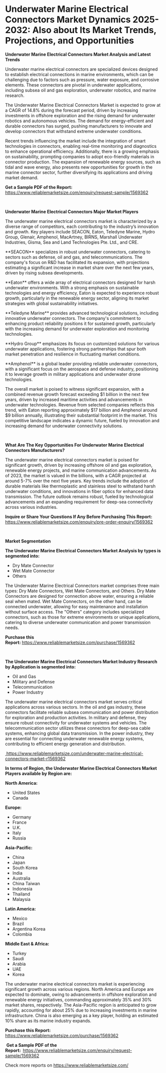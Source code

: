 <p><h1>Underwater Marine Electrical Connectors Market Dynamics 2025-2032: Also about Its Market Trends, Projections, and Opportunities</h1></p><p><strong>Underwater Marine Electrical Connectors Market Analysis and Latest Trends</strong></p>
<p><p>Underwater marine electrical connectors are specialized devices designed to establish electrical connections in marine environments, which can be challenging due to factors such as pressure, water exposure, and corrosive elements. These connectors are pivotal in underwater applications, including subsea oil and gas exploration, underwater robotics, and marine research. </p><p>The Underwater Marine Electrical Connectors Market is expected to grow at a CAGR of 14.8% during the forecast period, driven by increasing investments in offshore exploration and the rising demand for underwater robotics and autonomous vehicles. The demand for energy-efficient and durable connectors has surged, pushing manufacturers to innovate and develop connectors that withstand extreme underwater conditions. </p><p>Recent trends influencing the market include the integration of smart technologies in connectors, enabling real-time monitoring and diagnostics to enhance operational efficiency. Additionally, there is a growing emphasis on sustainability, prompting companies to adopt eco-friendly materials in connector production. The expansion of renewable energy sources, such as tidal and wave energy, also presents new opportunities for growth in the marine connector sector, further diversifying its applications and driving market demand.</p></p>
<p><strong>Get a Sample PDF of the Report:&nbsp;</strong> <a href="https://www.reliablemarketsize.com/enquiry/request-sample/1569362?utm_campaign=2479&utm_medium=2&utm_source=Github&utm_content=ia&utm_term=25032025&utm_id=underwater-marine-electrical-connectors">https://www.reliablemarketsize.com/enquiry/request-sample/1569362</a></p>
<p>&nbsp;</p>
<p><strong>Underwater Marine Electrical Connectors Major Market Players</strong></p>
<p><p>The underwater marine electrical connectors market is characterized by a diverse range of competitors, each contributing to the industry’s innovation and growth. Key players include SEACON, Eaton, Teledyne Marine, Hydro Group, Glenair, Amphenol, MacArtney, BIRNS, Marshall Underwater Industries, Gisma, Sea and Land Technologies Pte. Ltd., and CRE.</p><p>**SEACON** specializes in robust underwater connectors, catering to sectors such as defense, oil and gas, and telecommunications. The company's focus on R&D has facilitated its expansion, with projections estimating a significant increase in market share over the next few years, driven by rising subsea developments.</p><p>**Eaton** offers a wide array of electrical connectors designed for harsh underwater environments. With a strong emphasis on sustainable technologies and energy efficiency, Eaton is expected to experience robust growth, particularly in the renewable energy sector, aligning its market strategies with global sustainability initiatives.</p><p>**Teledyne Marine** provides advanced technological solutions, including innovative underwater connectors. The company's commitment to enhancing product reliability positions it for sustained growth, particularly with the increasing demand for underwater exploration and monitoring technologies.</p><p>**Hydro Group** emphasizes its focus on customized solutions for various underwater applications, fostering strong partnerships that spur both market penetration and resilience in fluctuating market conditions.</p><p>**Amphenol** is a global leader providing reliable underwater connectors, with a significant focus on the aerospace and defense industry, positioning it to leverage growth in military applications and underwater drone technologies.</p><p>The overall market is poised to witness significant expansion, with a combined revenue growth forecast exceeding $1 billion in the next few years, driven by increased maritime activities and advancements in underwater technologies. Revenue from selected companies reflects this trend, with Eaton reporting approximately $17 billion and Amphenol around $9 billion annually, illustrating their substantial footprint in the market. This competitive landscape indicates a dynamic future, fueled by innovation and increasing demand for underwater connectivity solutions.</p></p>
<p>&nbsp;</p>
<p><strong>What Are The Key Opportunities For Underwater Marine Electrical Connectors Manufacturers?</strong></p>
<p><p>The underwater marine electrical connectors market is poised for significant growth, driven by increasing offshore oil and gas exploration, renewable energy projects, and marine communication advancements. As of 2023, the market is valued in the billions, with a CAGR projected at around 5-7% over the next five years. Key trends include the adoption of durable materials like thermoplastic and stainless steel to withstand harsh underwater conditions, and innovations in fiber optics for enhanced data transmission. The future outlook remains robust, fueled by technological advancements and an expanding requirement for deep-sea connectivity across various industries.</p></p>
<p><strong>Inquire or Share Your Questions If Any Before Purchasing This Report:</strong> <a href="https://www.reliablemarketsize.com/enquiry/pre-order-enquiry/1569362?utm_campaign=2479&utm_medium=2&utm_source=Github&utm_content=ia&utm_term=25032025&utm_id=underwater-marine-electrical-connectors">https://www.reliablemarketsize.com/enquiry/pre-order-enquiry/1569362</a></p>
<p>&nbsp;</p>
<p><strong>Market Segmentation</strong></p>
<p><strong>The Underwater Marine Electrical Connectors Market Analysis by types is segmented into:</strong></p>
<p><ul><li>Dry Mate Connector</li><li>Wet Mate Connector</li><li>Others</li></ul></p>
<p><p>The Underwater Marine Electrical Connectors market comprises three main types: Dry Mate Connectors, Wet Mate Connectors, and Others. Dry Mate Connectors are designed for connection above water, ensuring a reliable seal when mated. Wet Mate Connectors, on the other hand, can be connected underwater, allowing for easy maintenance and installation without surface access. The "Others" category includes specialized connectors, such as those for extreme environments or unique applications, catering to diverse underwater communication and power transmission needs.</p></p>
<p><strong>Purchase this Report:&nbsp;</strong><a href="https://www.reliablemarketsize.com/purchase/1569362?utm_campaign=2479&utm_medium=2&utm_source=Github&utm_content=ia&utm_term=25032025&utm_id=underwater-marine-electrical-connectors">https://www.reliablemarketsize.com/purchase/1569362</a></p>
<p>&nbsp;</p>
<p><strong>The Underwater Marine Electrical Connectors Market Industry Research by Application is segmented into:</strong></p>
<p><ul><li>Oil and Gas</li><li>Military and Defense</li><li>Telecommunication</li><li>Power Industry</li></ul></p>
<p><p>The underwater marine electrical connectors market serves critical applications across various sectors. In the oil and gas industry, these connectors facilitate reliable subsea communication and power distribution for exploration and production activities. In military and defense, they ensure robust connectivity for underwater systems and vehicles. The telecommunication sector utilizes these connectors for deep-sea cable systems, enhancing global data transmission. In the power industry, they are essential for connecting underwater renewable energy systems, contributing to efficient energy generation and distribution.</p></p>
<p><a href="https://www.reliablemarketsize.com/underwater-marine-electrical-connectors-market-r1569362?utm_campaign=2479&utm_medium=2&utm_source=Github&utm_content=ia&utm_term=25032025&utm_id=underwater-marine-electrical-connectors">&nbsp;https://www.reliablemarketsize.com/underwater-marine-electrical-connectors-market-r1569362</a></p>
<p><strong>In terms of Region, the Underwater Marine Electrical Connectors Market Players available by Region are:</strong></p>
<p>
    <p> <strong> North America: </strong>
        <ul>
            <li>United States</li>
            <li>Canada</li>
        </ul>
        </p> 
    <p> <strong> Europe: </strong>
        <ul>
            <li>Germany</li>
            <li>France</li>
            <li>U.K.</li>
            <li>Italy</li>
            <li>Russia</li>
        </ul>
        </p> 
    <p> <strong> Asia-Pacific: </strong>
        <ul>
            <li>China</li>
            <li>Japan</li>
            <li>South Korea</li>
            <li>India</li>
            <li>Australia</li>
            <li>China Taiwan</li>
            <li>Indonesia</li>
            <li>Thailand</li>
            <li>Malaysia</li>
        </ul>
        </p> 
    <p> <strong> Latin America: </strong>
        <ul>
            <li>Mexico</li>
            <li>Brazil</li>
            <li>Argentina Korea</li>
            <li>Colombia</li>
        </ul>
        </p> 
    <p> <strong> Middle East & Africa: </strong>
        <ul>
            <li>Turkey</li>
            <li>Saudi</li>
            <li>Arabia</li>
            <li>UAE</li>
            <li>Korea</li>
        </ul>
    </p>
    </p>
<p><p>The underwater marine electrical connectors market is experiencing significant growth across various regions. North America and Europe are expected to dominate, owing to advancements in offshore exploration and renewable energy initiatives, commanding approximately 35% and 30% market shares, respectively. The Asia-Pacific region is anticipated to grow rapidly, accounting for about 25% due to increasing investments in marine infrastructure. China is also emerging as a key player, holding an estimated 10% share as its marine industry expands.</p></p>
<p><strong>Purchase this Report: </strong><a href="https://www.reliablemarketsize.com/purchase/1569362?utm_campaign=2479&utm_medium=2&utm_source=Github&utm_content=ia&utm_term=25032025&utm_id=underwater-marine-electrical-connectors">https://www.reliablemarketsize.com/purchase/1569362</a></p>
<p>&nbsp;<strong>Get a Sample PDF of the Report:&nbsp;&nbsp;</strong><a href="https://www.reliablemarketsize.com/enquiry/request-sample/1569362?utm_campaign=2479&utm_medium=2&utm_source=Github&utm_content=ia&utm_term=25032025&utm_id=underwater-marine-electrical-connectors">https://www.reliablemarketsize.com/enquiry/request-sample/1569362</a></p>
<p><strong></strong></p>
<p>Check more reports on <a href="https://www.reliablemarketsize.com/?utm_campaign=2479&utm_medium=2&utm_source=Github&utm_content=ia&utm_term=25032025&utm_id=underwater-marine-electrical-connectors">https://www.reliablemarketsize.com/</a></p>